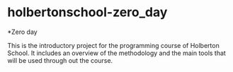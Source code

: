 # holbertonschool-zero_day
*Zero day

This is the introductory project for the programming course of Holberton School. It includes an overview of the methodology and the main tools that will be used through out the course.
